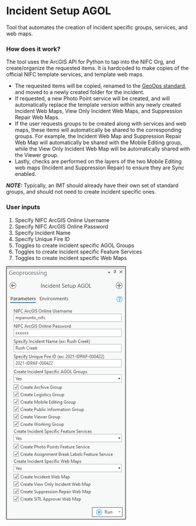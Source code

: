 # Incident Setup AGOL

Tool that automates the creation of incident specific groups, services, and web maps.

### How does it work?

The tool uses the ArcGIS API for Python to tap into the NIFC Org, and create/organize the requested items. It is hardcoded to make copies of the official NIFC template services, and template web maps. 
- The requested items will be copied, renamed to the [GeoOps standard](https://www.nwcg.gov/publications/pms936/file-naming#:~:text=Web%20maps%2C%20mobile%20maps%2C%20and%20data%20services), and moved to a newly created folder for the incident.
- If requested, a new Photo Point service will be created, and will automatically replace the template version within any newly created Incident Web Maps, View Only Incident Web Maps, and Suppression Repair Web Maps.
- If the user requests groups to be created along with services and web maps, these items will automatically be shared to the corresponding groups. For example, the Incident Web Map and Suppression Repair Web Map will automatically be shared with the Mobile Editing group, while the View Only Incident Web Map will be automatically shared with the Viewer group.
- Lastly, checks are performed on the layers of the two Mobile Editing web maps (Incident and Suppression Repair) to ensure they are Sync enabled.

***NOTE:*** Typically, an IMT should already have their own set of standard groups, and should not need to create incident specific ones.

### User inputs
1. Specify NIFC ArcGIS Online Username
2. Specify NIFC ArcGIS Online Password
3. Specify Incident Name
4. Specify Unique Fire ID
5. Toggles to create incident specific AGOL Groups
6. Toggles to create incident specific Feature Services
7. Toggles to create incident specific Web Maps    


![screenshot_IncidentSetupAGOL_1.png](/docs/screenshot_IncidentSetupAGOL_1.png?raw=true)
